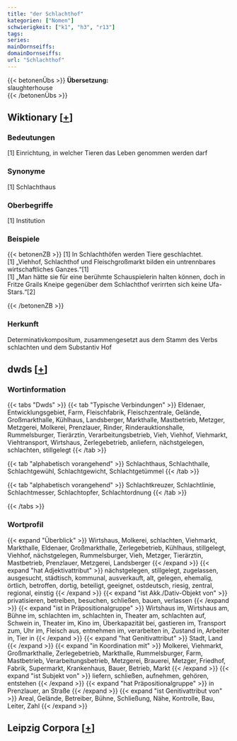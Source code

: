 ```yaml
---
title: "der Schlachthof"
kategorien: ["Nomen"]
schwierigkeit: ["k1", "h3", "r13"]
tags:
series:
mainDornseiffs:
domainDornseiffs:
url: "Schlachthof"
---
```


{{< betonenÜbs >}}
**Übersetzung:**  
slaughterhouse  
{{< /betonenÜbs >}}

## Wiktionary [[+](https://de.wiktionary.org/wiki/Schlachthof)]

### Bedeutungen
[1] Einrichtung, in welcher Tieren das Leben genommen werden darf  

### Synonyme
[1] Schlachthaus  

### Oberbegriffe
[1] Institution  

### Beispiele
{{< betonenZB >}}
[1] In Schlachthöfen werden Tiere geschlachtet.  
[1] „Viehhof, Schlachthof und Fleischgroßmarkt bilden ein untrennbares wirtschaftliches Ganzes.“[1]  
[1] „Man hätte sie für eine berühmte Schauspielerin halten können, doch in Fritze Grails Kneipe gegenüber dem Schlachthof verirrten sich keine Ufa-Stars.“[2]  

{{< /betonenZB >}}
### Herkunft
Determinativkompositum, zusammengesetzt aus dem Stamm des Verbs schlachten und dem Substantiv Hof  



## dwds [[+](https://www.dwds.de/wb/Schlachthof)]

### Wortinformation
{{< tabs "Dwds" >}}
{{< tab "Typische Verbindungen" >}}
Eldenaer, Entwicklungsgebiet, Farm, Fleischfabrik, Fleischzentrale, Gelände, Großmarkthalle, Kühlhaus, Landsberger, Markthalle, Mastbetrieb, Metzger, Metzgerei, Molkerei, Prenzlauer, Rinder, Rinderauktionshalle, Rummelsburger, Tierärztin, Verarbeitungsbetrieb, Vieh, Viehhof, Viehmarkt, Viehtransport, Wirtshaus, Zerlegebetrieb, anliefern, nächstgelegen, schlachten, stillgelegt
{{< /tab >}}

{{< tab "alphabetisch vorangehend" >}}
Schlachthaus, Schlachthalle, Schlachtgewühl, Schlachtgewicht, Schlachtgetümmel
{{< /tab >}}

{{< tab "alphabetisch vorangehend" >}}
Schlachtkreuzer, Schlachtlinie, Schlachtmesser, Schlachtopfer, Schlachtordnung
{{< /tab >}}

{{< /tabs >}}

### Wortprofil
{{< expand "Überblick" >}} Wirtshaus, Molkerei, schlachten, Viehmarkt, Markthalle, Eldenaer, Großmarkthalle, Zerlegebetrieb, Kühlhaus, stillgelegt, Viehhof, nächstgelegen, Rummelsburger, Vieh, Metzger, Tierärztin, Mastbetrieb, Prenzlauer, Metzgerei, Landsberger {{< /expand >}}
{{< expand "hat Adjektivattribut" >}} nächstgelegen, stillgelegt, zugelassen, ausgesucht, städtisch, kommunal, ausverkauft, alt, gelegen, ehemalig, örtlich, betroffen, dortig, beteiligt, geeignet, ostdeutsch, riesig, zentral, regional, einstig {{< /expand >}}
{{< expand "ist Akk./Dativ-Objekt von" >}} privatisieren, betreiben, besuchen, schließen, bauen, verlassen {{< /expand >}}
{{< expand "ist in Präpositionalgruppe" >}} Wirtshaus im, Wirtshaus am, Bühne im, schlachten im, schlachten in, Theater am, schlachten auf, Schwein in, Theater im, Kino im, Überkapazität bei, gastieren im, Transport zum, Uhr im, Fleisch aus, entnehmen im, verarbeiten in, Zustand in, Arbeiter in, Tier in {{< /expand >}}
{{< expand "hat Genitivattribut" >}} Stadt, Land {{< /expand >}}
{{< expand "in Koordination mit" >}} Molkerei, Viehmarkt, Großmarkthalle, Zerlegebetrieb, Markthalle, Rummelsburger, Farm, Mastbetrieb, Verarbeitungsbetrieb, Metzgerei, Brauerei, Metzger, Friedhof, Fabrik, Supermarkt, Krankenhaus, Bauer, Betrieb, Markt {{< /expand >}}
{{< expand "ist Subjekt von" >}} liefern, schließen, aufnehmen, gehören, entstehen {{< /expand >}}
{{< expand "hat Präpositionalgruppe" >}} in Prenzlauer, an Straße {{< /expand >}}
{{< expand "ist Genitivattribut von" >}} Areal, Gelände, Betreiber, Bühne, Schließung, Nähe, Kontrolle, Bau, Leiter, Zahl {{< /expand >}}

## Leipzig Corpora [[+](https://corpora.uni-leipzig.de/en/res?word=Schlachthof&corpusId=deu_newscrawl-public_2018)]

